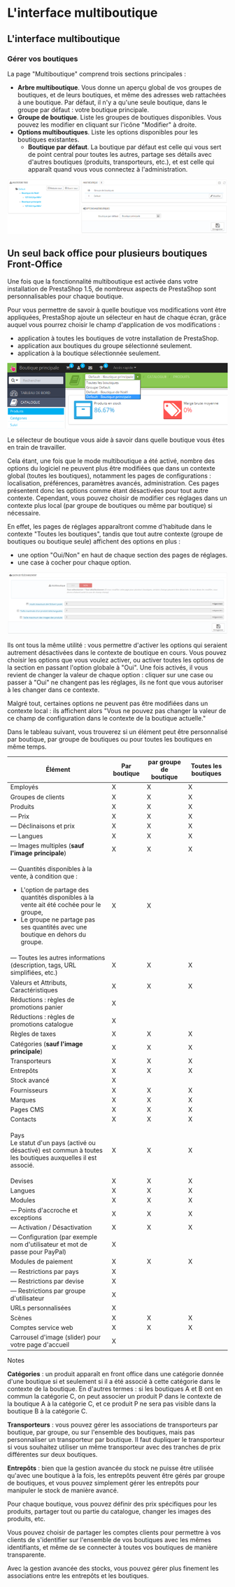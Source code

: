 # L'interface multiboutique

## L'interface multiboutique <a href="#linterfacemultiboutique-linterfacemultiboutique" id="linterfacemultiboutique-linterfacemultiboutique"></a>

### Gérer vos boutiques <a href="#linterfacemultiboutique-gerervosboutiques" id="linterfacemultiboutique-gerervosboutiques"></a>

La page "Multiboutique" comprend trois sections principales :

* **Arbre multiboutique**. Vous donne un aperçu global de vos groupes de boutiques, et de leurs boutiques, et même des adresses web rattachées à une boutique. Par défaut, il n'y a qu'une seule boutique, dans le groupe par défaut : votre boutique principale.
* **Groupe de boutique**. Liste les groupes de boutiques disponibles. Vous pouvez les modifier en cliquant sur l'icône "Modifier" à droite.
* **Options multiboutiques**. Liste les options disponibles pour les boutiques existantes.
  * **Boutique par défaut**. La boutique par défaut est celle qui vous sert de point central pour toutes les autres, partage ses détails avec d'autres boutiques (produits, transporteurs, etc.), et est celle qui apparaît quand vous vous connectez à l'administration.

![](../../../.gitbook/assets/23789995.png)

## Un seul back office pour plusieurs boutiques Front-Office <a href="#linterfacemultiboutique-unseulbackofficepourplusieursboutiquesfront-office" id="linterfacemultiboutique-unseulbackofficepourplusieursboutiquesfront-office"></a>

Une fois que la fonctionnalité multiboutique est activée dans votre installation de PrestaShop 1.5, de nombreux aspects de PrestaShop sont personnalisables pour chaque boutique.

Pour vous permettre de savoir à quelle boutique vos modifications vont être appliquées, PrestaShop ajoute un sélecteur en haut de chaque écran, grâce auquel vous pourrez choisir le champ d'application de vos modifications :

* application à toutes les boutiques de votre installation de PrestaShop.
* application aux boutiques du groupe sélectionné seulement.
* application à la boutique sélectionnée seulement.

![](../../../.gitbook/assets/23789991.png)

Le sélecteur de boutique vous aide à savoir dans quelle boutique vous êtes en train de travailler.

Cela étant, une fois que le mode multiboutique a été activé, nombre des options du logiciel ne peuvent plus être modifiées que dans un contexte global (toutes les boutiques), notamment les pages de configurations : localisation, préférences, paramètres avancés, administration. Ces pages présentent donc les options comme étant désactivées pour tout autre contexte. Cependant, vous pouvez choisir de modifier ces réglages dans un contexte plus local (par groupe de boutiques ou même par boutique) si nécessaire.

En effet, les pages de réglages apparaîtront comme d'habitude dans le contexte "Toutes les boutiques", tandis que tout autre contexte (groupe de boutiques ou boutique seule) affichent des options en plus :

* une option "Oui/Non" en haut de chaque section des pages de réglages.
* une case à cocher pour chaque option.

![](../../../.gitbook/assets/25722905.png)

Ils ont tous la même utilité : vous permettre d'activer les options qui seraient autrement désactivées dans le contexte de boutique en cours. Vous pouvez choisir les options que vous voulez activer, ou activer toutes les options de la section en passant l'option globale à "Oui". Une fois activés, il vous revient de changer la valeur de chaque option : cliquer sur une case ou passer à "Oui" ne changent pas les réglages, ils ne font que vous autoriser à les changer dans ce contexte.

Malgré tout, certaines options ne peuvent pas être modifiées dans un contexte local : ils affichent alors "Vous ne pouvez pas changer la valeur de ce champ de configuration dans le contexte de la boutique actuelle."

Dans le tableau suivant, vous trouverez si un élément peut être personnalisé par boutique, par groupe de boutiques ou pour toutes les boutiques en même temps.

| Élément                                                                                                                                                                                                                                                     | Par boutique | par groupe de boutique | Toutes les boutiques |
| ----------------------------------------------------------------------------------------------------------------------------------------------------------------------------------------------------------------------------------------------------------- | ------------ | ---------------------- | -------------------- |
| Employés                                                                                                                                                                                                                                                    | X            | X                      | X                    |
| Groupes de clients                                                                                                                                                                                                                                          | X            | X                      | X                    |
| Produits                                                                                                                                                                                                                                                    | X            | X                      | X                    |
| — Prix                                                                                                                                                                                                                                                      | X            | X                      | X                    |
| — Déclinaisons et prix                                                                                                                                                                                                                                      | X            | X                      | X                    |
| — Langues                                                                                                                                                                                                                                                   | X            | X                      | X                    |
| — Images multiples (**sauf l'image principale**)                                                                                                                                                                                                            | X            | X                      | X                    |
| <p>— Quantités disponibles à la vente, à condition que :</p><ul><li>L'option de partage des quantités disponibles à la vente ait été cochée pour le groupe,</li><li>Le groupe ne partage pas ses quantités avec une boutique en dehors du groupe.</li></ul> | X            | X                      |                      |
| — Toutes les autres informations (description, tags, URL simplifiées, etc.)                                                                                                                                                                                 | X            | X                      | X                    |
| Valeurs et Attributs, Caractéristiques                                                                                                                                                                                                                      | X            | X                      | X                    |
| Réductions : règles de promotions panier                                                                                                                                                                                                                    | X            |                        |                      |
| Réductions : règles de promotions catalogue                                                                                                                                                                                                                 | X            |                        |                      |
| Règles de taxes                                                                                                                                                                                                                                             | X            | X                      | X                    |
| Catégories (**sauf l'image principale**)                                                                                                                                                                                                                    | X            | X                      | X                    |
| Transporteurs                                                                                                                                                                                                                                               | X            | X                      | X                    |
| Entrepôts                                                                                                                                                                                                                                                   | X            | X                      | X                    |
| Stock avancé                                                                                                                                                                                                                                                | X            |                        |                      |
| Fournisseurs                                                                                                                                                                                                                                                | X            | X                      | X                    |
| Marques                                                                                                                                                                                                                                                     | X            | X                      | X                    |
| Pages CMS                                                                                                                                                                                                                                                   | X            | X                      | X                    |
| Contacts                                                                                                                                                                                                                                                    | X            | X                      | X                    |
| <p>Pays<br> Le statut d'un pays (activé ou désactivé) est commun à toutes les boutiques auxquelles il est associé.</p>                                                                                                                                      | X            | X                      | X                    |
| Devises                                                                                                                                                                                                                                                     | X            | X                      | X                    |
| Langues                                                                                                                                                                                                                                                     | X            | X                      | X                    |
| Modules                                                                                                                                                                                                                                                     | X            | X                      | X                    |
| — Points d'accroche et exceptions                                                                                                                                                                                                                           | X            | X                      | X                    |
| — Activation / Désactivation                                                                                                                                                                                                                                | X            | X                      | X                    |
| — Configuration (par exemple nom d'utilisateur et mot de passe pour PayPal)                                                                                                                                                                                 | X            |                        |                      |
| Modules de paiement                                                                                                                                                                                                                                         | X            | X                      | X                    |
| — Restrictions par pays                                                                                                                                                                                                                                     | X            |                        |                      |
| — Restrictions par devise                                                                                                                                                                                                                                   | X            |                        |                      |
| — Restrictions par groupe d'utilisateur                                                                                                                                                                                                                     | X            |                        |                      |
| URLs personnalisées                                                                                                                                                                                                                                         | X            |                        |                      |
| Scènes                                                                                                                                                                                                                                                      | X            | X                      | X                    |
| Comptes service web                                                                                                                                                                                                                                         | X            | X                      | X                    |
| Carrousel d'image (slider) pour votre page d'accueil                                                                                                                                                                                                        | X            |                        |                      |

Notes

**Catégories** : un produit apparaît en front office dans une catégorie donnée d'une boutique si et seulement si il a été associé à cette catégorie dans le contexte de la boutique. En d'autres termes : si les boutiques A et B ont en commun la catégorie C, on peut associer un produit P dans le contexte de la boutique A à la catégorie C, et ce produit P ne sera pas visible dans la boutique B à la catégorie C.

**Transporteurs** : vous pouvez gérer les associations de transporteurs par boutique, par groupe, ou sur l'ensemble des boutiques, mais pas personnaliser un transporteur par boutique. Il faut dupliquer le transporteur si vous souhaitez utiliser un même transporteur avec des tranches de prix différentes sur deux boutiques.

**Entrepôts** : bien que la gestion avancée du stock ne puisse être utilisée qu'avec une boutique à la fois, les entrepôts peuvent être gérés par groupe de boutiques, et vous pouvez simplement gérer les entrepôts pour manipuler le stock de manière avancé.

Pour chaque boutique, vous pouvez définir des prix spécifiques pour les produits, partager tout ou partie du catalogue, changer les images des produits, etc.

Vous pouvez choisir de partager les comptes clients pour permettre à vos clients de s'identifier sur l'ensemble de vos boutiques avec les mêmes identifiants, et même de se connecter à toutes vos boutiques de manière transparente.

Avec la gestion avancée des stocks, vous pouvez gérer plus finement les associations entre les entrepôts et les boutiques.
